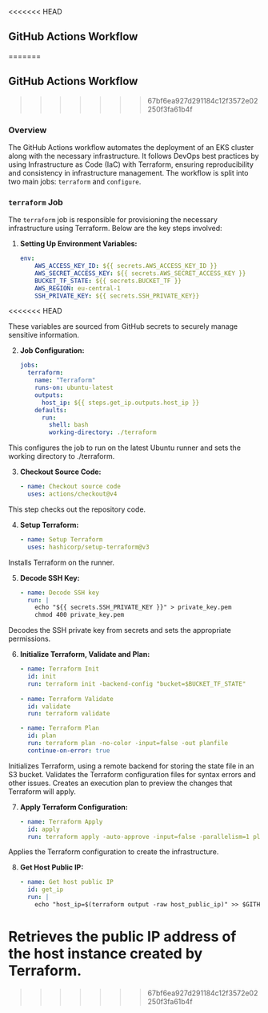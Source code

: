 <<<<<<< HEAD
## GitHub Actions Workflow 
=======
## GitHub Actions Workflow
>>>>>>> 67bf6ea927d291184c12f3572e02250f3fa61b4f

### Overview

The GitHub Actions workflow automates the deployment of an EKS cluster along with the necessary infrastructure. It follows DevOps best practices by using Infrastructure as Code (IaC) with Terraform, ensuring reproducibility and consistency in infrastructure management. The workflow is split into two main jobs: `terraform` and `configure`.

### `terraform` Job

The `terraform` job is responsible for provisioning the necessary infrastructure using Terraform. Below are the key steps involved:

1. **Setting Up Environment Variables:**

   ```yaml
   env:
       AWS_ACCESS_KEY_ID: ${{ secrets.AWS_ACCESS_KEY_ID }}
       AWS_SECRET_ACCESS_KEY: ${{ secrets.AWS_SECRET_ACCESS_KEY }}
       BUCKET_TF_STATE: ${{ secrets.BUCKET_TF }}
       AWS_REGION: eu-central-1
       SSH_PRIVATE_KEY: ${{ secrets.SSH_PRIVATE_KEY}}
<<<<<<< HEAD

These variables are sourced from GitHub secrets to securely manage sensitive information.

2. **Job Configuration:**
    
    ```yaml
    jobs:
      terraform:
        name: "Terraform"
        runs-on: ubuntu-latest
        outputs: 
          host_ip: ${{ steps.get_ip.outputs.host_ip }}
        defaults:
          run:
            shell: bash
            working-directory: ./terraform

This configures the job to run on the latest Ubuntu runner and sets the working directory to ./terraform.

3. **Checkout Source Code:**
    
    ```yaml
    - name: Checkout source code 
      uses: actions/checkout@v4

This step checks out the repository code.

4. **Setup Terraform:**
    
    ```yaml
    - name: Setup Terraform 
      uses: hashicorp/setup-terraform@v3

Installs Terraform on the runner.

5. **Decode SSH Key:**

    ```yaml
    - name: Decode SSH key
      run: |
        echo "${{ secrets.SSH_PRIVATE_KEY }}" > private_key.pem
        chmod 400 private_key.pem

Decodes the SSH private key from secrets and sets the appropriate permissions.

6. **Initialize Terraform, Validate and Plan:**

    ```yaml
    - name: Terraform Init
      id: init
      run: terraform init -backend-config "bucket=$BUCKET_TF_STATE"
      
    - name: Terraform Validate
      id: validate
      run: terraform validate

    - name: Terraform Plan
      id: plan
      run: terraform plan -no-color -input=false -out planfile
      continue-on-error: true 

Initializes Terraform, using a remote backend for storing the state file in an S3 bucket.
Validates the Terraform configuration files for syntax errors and other issues.
Creates an execution plan to preview the changes that Terraform will apply.

7. **Apply Terraform Configuration:**
    
    ```yaml
    - name: Terraform Apply
      id: apply
      run: terraform apply -auto-approve -input=false -parallelism=1 planfile

Applies the Terraform configuration to create the infrastructure.

8. **Get Host Public IP:**
    
    ```yaml
    - name: Get host public IP
      id: get_ip
      run: |
        echo "host_ip=$(terraform output -raw host_public_ip)" >> $GITHUB_OUTPUT         

Retrieves the public IP address of the host instance created by Terraform.
=======
>>>>>>> 67bf6ea927d291184c12f3572e02250f3fa61b4f
